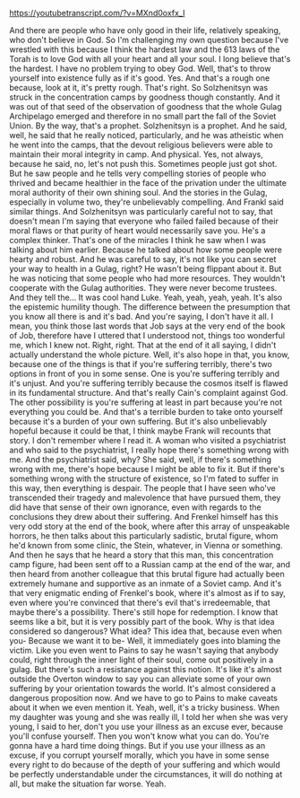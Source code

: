 https://youtubetranscript.com/?v=MXnd0oxfx_I

 And there are people who have only good in their life, relatively speaking, who don't believe in God. So I'm challenging my own question because I've wrestled with this because I think the hardest law and the 613 laws of the Torah is to love God with all your heart and all your soul. I long believe that's the hardest. I have no problem trying to obey God. Well, that's to throw yourself into existence fully as if it's good. Yes. And that's a rough one because, look at it, it's pretty rough. That's right. So Solzhenitsyn was struck in the concentration camps by goodness though constantly. And it was out of that seed of the observation of goodness that the whole Gulag Archipelago emerged and therefore in no small part the fall of the Soviet Union. By the way, that's a prophet. Solzhenitsyn is a prophet. And he said, well, he said that he really noticed, particularly, and he was atheistic when he went into the camps, that the devout religious believers were able to maintain their moral integrity in camp. And physical. Yes, not always, because he said, no, let's not push this. Sometimes people just got shot. But he saw people and he tells very compelling stories of people who thrived and became healthier in the face of the privation under the ultimate moral authority of their own shining soul. And the stories in the Gulag, especially in volume two, they're unbelievably compelling. And Frankl said similar things. And Solzhenitsyn was particularly careful not to say, that doesn't mean I'm saying that everyone who failed failed because of their moral flaws or that purity of heart would necessarily save you. He's a complex thinker. That's one of the miracles I think he saw when I was talking about him earlier. Because he talked about how some people were hearty and robust. And he was careful to say, it's not like you can secret your way to health in a Gulag, right? He wasn't being flippant about it. But he was noticing that some people who had more resources. They wouldn't cooperate with the Gulag authorities. They were never become trustees. And they tell the... It was cool hand Luke. Yeah, yeah, yeah, yeah. It's also the epistemic humility though. The difference between the presumption that you know all there is and it's bad. And you're saying, I don't have it all. I mean, you think those last words that Job says at the very end of the book of Job, therefore have I uttered that I understood not, things too wonderful me, which I knew not. Right, right. That at the end of it all saying, I didn't actually understand the whole picture. Well, it's also hope in that, you know, because one of the things is that if you're suffering terribly, there's two options in front of you in some sense. One is you're suffering terribly and it's unjust. And you're suffering terribly because the cosmos itself is flawed in its fundamental structure. And that's really Cain's complaint against God. The other possibility is you're suffering at least in part because you're not everything you could be. And that's a terrible burden to take onto yourself because it's a burden of your own suffering. But it's also unbelievably hopeful because it could be that, I think maybe Frank will recounts that story. I don't remember where I read it. A woman who visited a psychiatrist and who said to the psychiatrist, I really hope there's something wrong with me. And the psychiatrist said, why? She said, well, if there's something wrong with me, there's hope because I might be able to fix it. But if there's something wrong with the structure of existence, so I'm fated to suffer in this way, then everything is despair. The people that I have seen who've transcended their tragedy and malevolence that have pursued them, they did have that sense of their own ignorance, even with regards to the conclusions they drew about their suffering. And Frenkel himself has this very odd story at the end of the book, where after this array of unspeakable horrors, he then talks about this particularly sadistic, brutal figure, whom he'd known from some clinic, the Stein, whatever, in Vienna or something. And then he says that he heard a story that this man, this concentration camp figure, had been sent off to a Russian camp at the end of the war, and then heard from another colleague that this brutal figure had actually been extremely humane and supportive as an inmate of a Soviet camp. And it's that very enigmatic ending of Frenkel's book, where it's almost as if to say, even where you're convinced that there's evil that's irredeemable, that maybe there's a possibility. There's still hope for redemption. I know that seems like a bit, but it is very possibly part of the book. Why is that idea considered so dangerous? What idea? This idea that, because even when you- Because we want it to be- Well, it immediately goes into blaming the victim. Like you even went to Pains to say he wasn't saying that anybody could, right through the inner light of their soul, come out positively in a gulag. But there's such a resistance against this notion. It's like it's almost outside the Overton window to say you can alleviate some of your own suffering by your orientation towards the world. It's almost considered a dangerous proposition now. And we have to go to Pains to make caveats about it when we even mention it. Yeah, well, it's a tricky business. When my daughter was young and she was really ill, I told her when she was very young, I said to her, don't you use your illness as an excuse ever, because you'll confuse yourself. Then you won't know what you can do. You're gonna have a hard time doing things. But if you use your illness as an excuse, if you corrupt yourself morally, which you have in some sense every right to do because of the depth of your suffering and which would be perfectly understandable under the circumstances, it will do nothing at all, but make the situation far worse. Yeah.